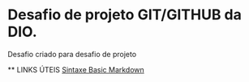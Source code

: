 # Desafio de projeto GIT/GITHUB da DIO.
Desafio criado para desafio de projeto

** LINKS ÚTEIS
[Sintaxe  Basic Markdown](https://www.markdownguide.org/basic-syntax/)
